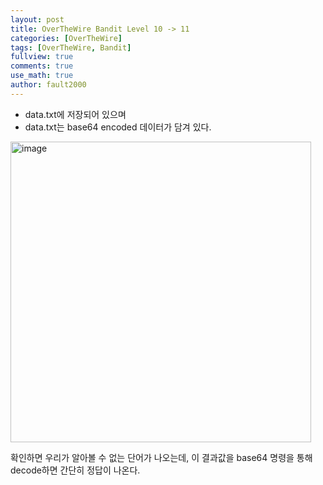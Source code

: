```yaml
---
layout: post
title: OverTheWire Bandit Level 10 -> 11
categories: [OverTheWire]
tags: [OverTheWire, Bandit]
fullview: true
comments: true
use_math: true
author: fault2000
---
```


- data.txt에 저장되어 있으며
- data.txt는 base64 encoded 데이터가 담겨 있다.

<img width="481" alt="image" src="https://user-images.githubusercontent.com/73513005/190838984-81d24ba1-4b95-4a83-b054-1efba9eedc78.png">

확인하면 우리가 알아볼 수 없는 단어가 나오는데, 이 결과값을 base64 명령을 통해 decode하면 간단히 정답이 나온다.